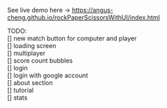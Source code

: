See live demo here -> https://angus-cheng.github.io/rockPaperScissorsWithUI/index.html

TODO:
<br />
[] new match button for computer and player <br />
[] loading screen <br />
[] multiplayer <br />
[] score count bubbles <br />
[] login <br />
    [] login with google account <br />
[] about section <br />
[] tutorial <br />
[] stats <br />